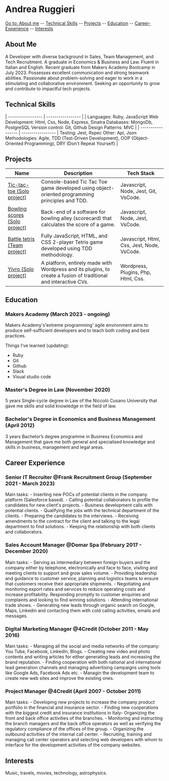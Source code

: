 # Andrea Ruggieri

[Go to: About me](#about-me) -- [Technical Skills](#technical-skills) -- [Projects](#projects) -- [Education](#education) -- [Career-Experience](#career-experience) -- [Interests](#interests)

## About Me

A Developer with diverse background in Sales, Team Management, and Tech Recruitment. A graduate in Economics & Business and Law. Fluent in Italian and English. Recent graduate from Makers Academy Bootcamp in July 2023. Possesses excellent communication and strong teamwork abilities. Passionate about problem-solving and eager to work in a stimulating and collaborative environment. Seeking an opportunity to grow and contribute to impactful tech projects.

## Technical Skills

| ----------------- | ----------------- |
| Languages: Ruby, JavaScript
Web Development: Html, Css, Node, Express, Sinatra
Databases: MongoDb, PostgreSQL
Version control: Git, Github
Design Patterns: MVC |
| ----------------- | ----------------- |
Testing: Jest, Rspec
Other: Api, Json
Methodologies: Agile, TDD (Test-Driven Development), OOP (Object-Oriented Programming), DRY (Don't Repeat Yourself) |


## Projects

| Name                                               | Description                                                                                       | Tech Stack                            |
| -------------------------------------------------- | ------------------------------------------------------------------------------------------------- | ------------------------------------- |
| <a href="https://github.com/aandre6891/tic-tac-toe" target="_blank">Tic-tac-toe (Solo project)</a> | Console-based Tic Tac Toe game developed using object-oriented programming principles and TDD. | Javascript, Node, Jest, Git, VsCode. |
| <a href="https://github.com/aandre6891/bowling-challenge-javascript" target="_blank">Bowling scores (Solo project)</a> | Back-end of a software for bowling alley (scorecard) that calculates the score of a game. | Javascript, Node, Jest, VsCode. |
| <a href="https://github.com/aandre6891/Battle-Tetris" target="_blank">Battle tetris (Team project)</a> | Fully JavaScript, HTML, and CSS 2-player Tetris game developed using TDD methodology. | Javascript, Html, Css, Jest, Node, VsCode. |
| <a href="https://www.yivro.com/" target="_blank">Yivro (Solo project)</a> | A platform, entirely made with Wordpress and its plugins, to create a fusion of traditional and interactive CVs. | Wordpress, Plugins, Php, Html, Css. |

## Education

### Makers Academy (March 2023 - ongoing)

Makers Academy's'extreme programming' agile environment aims to produce self-sufficient developers and to teach both coding and best practices.

Things I've learned (updating):

- Ruby
- Git
- Github
- Slack
- Visual studio code

### Master's Degree in Law (November 2020)

5 years Single-cycle degree in Law of the Niccolò Cusano University that gave me skills and solid knowledge in the field of law.

### Bachelor's Degree in Economics and Business Management (April 2012)

3 years Bachelor’s degree programme in Business Economics and Management that gave me both general and specialised knowledge and skills in business, management and legal areas.

## Career Experience

### Senior IT Recruiter @Frank Recruitment Group (September 2021 - March 2023) 

Main tasks: - Inserting new POCs of potential clients in the company platform (Salesforce based). - Calling potential collaborators to profile the candidates for new client's projects. - Business development calls with potential clients. - Qualifying the jobs with the technical department of the clients. - Preparing the candidates to the interviews. - Receiving amendments to the contract for the client and talking to the legal department to find solutions. - Keeping the relationship with both clients and collaborators.

### Sales Account Manager @Domar Spa (February 2017 - December 2020)

Main tasks: - Serving as intermediary between foreign buyers and the company either by telephone, electronically and face to face, visiting and meeting clients to support and grow sales volume. - Providing leadership and guidance to customer service, planning and logistics teams to ensure that customers receive their appropriate shipments. - Negotiating and monitoring export rates and services to reduce operating costs and increase profitability. Responding promptly to customer enquiries and complaints and looking to find winning solutions. - Attending international trade shows. - Generating new leads through organic search on Google, Maps, Linkedin and
contacting them with cold calling activities, emails and messages. 

### Digital Marketing Manager @4Credit (October 2011 - May 2016)

Main tasks: - Managing all the social and media networks of the company: You Tube, Facebook, LinkedIn, Blogs. - Creating new video and photo contents and writing articles for either generating leads and increasing the brand reputation. - Finding cooperation with both national and international lead generation channels and managing advertising campaigns using tools like Google Ads, Facebook Ads etc. - Managin the development team to create new web sites and improve the existing ones.

### Project Manager @4Credit (April 2007 - October 2011)

Main tasks: - Developing new projects to increase the company product portfolio in the financial and insurance sector. - Finding new cooperations with the biggest credit and insurance institutions in Italy- Organizing the front and back office activities of the branches. - Monitoring and instructing the branch managers and the back office operators as well as verifying the regulatory compliance of the offices of the group. - Organizing the outbound activities of the internal call center. - Recruiting, training and managing call center operators and selecting web developers with whom to interface for the development activities of the company websites.

## Interests

Music, travels, movies, technology, astrophysics.







